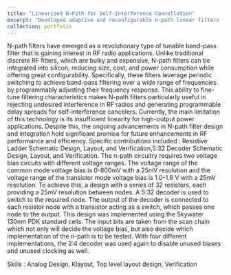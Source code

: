 ```yaml
---
title: "Linearized N-Path for Self-Interference Cancellation"
excerpt: "Developed adaptive and reconfigurable n-path linear filters for high programmability across diverse applications, achieving effective self-interference cancellation at 500MHz with an IM3 value of -5dBm (two-tone) and a supply voltage of 3.3V.<br/><img src='/images/spatial_audio.jpg'>"
collection: portfolio
---
```


N-path filters have emerged as a revolutionary type of tunable band-pass filter that is gaining interest in RF radio applications. Unlike traditional discrete RF filters, which are bulky and expensive, N-path filters can be integrated into silicon, reducing size, cost, and power consumption while offering great configurability. Specifically, these filters leverage periodic switching to achieve band-pass filtering over a wide range of frequencies by programmably adjusting their frequency response. This ability to fine-tune filtering characteristics makes N-path filters particularly useful in rejecting undesired interference in RF radios and generating programmable delay spreads for self-interference cancelers. Currently, the main limitation of this technology is its insufficient linearity for high-output power applications. Despite this, the ongoing advancements in N-path filter design and integration hold significant promise for future enhancements in RF performance and efficiency.
    Specific contributions included : Resistive Ladder Schematic Design, Layout, and Verification,5:32 Decoder Schematic Design, Layout, and Verification. The n-path circuitry requires two voltage bias circuits with different voltage ranges. The voltage range of the common mode voltage bias is 0-800mV with a 25mV resolution and the voltage range of the transistor mode voltage bias is 1.0-1.8 V with a 25mV resolution. To achieve this, a design with a series of 32 resistors, each providing a 25mV resolution between nodes. A 5:32 decoder is used to switch to the required node. The output of the decoder is connected to each resistor node with a transistor acting as a switch, which passes one node to the output. This design was implemented using the Skywater 130nm PDK standard cells. The input bits are taken from the scan chain which not only will decide the voltage bias, but also decide which implementation of the n-path is to be tested. With four different implementations, the 2:4 decoder was used again to disable unused biases and unused clocking as well.

Skills : Analog Design, Klayout, Top level layout design, Verification
